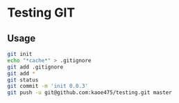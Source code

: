 # Testing GIT

## Usage
```bash
git init
echo "*cache*" > .gitignore
git add .gitignore
git add *
git status
git commit -m 'init 0.0.3'
git push -u git@github.com:kaoe475/testing.git master
```
